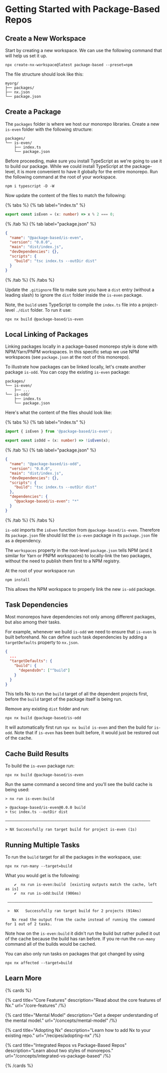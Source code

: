 # Getting Started with Package-Based Repos

## Create a New Workspace

Start by creating a new workspace. We can use the following command that will help us set it up.

```shell
npx create-nx-workspace@latest package-based --preset=npm
```

The file structure should look like this:

```treeview
myorg/
├── packages/
├── nx.json
└── package.json
```

## Create a Package

The `packages` folder is where we host our monorepo libraries. Create a new `is-even` folder with the following structure:

```treeview
packages/
└── is-even/
    ├── index.ts
    └── package.json
```

Before proceeding, make sure you install TypeScript as we're going to use it to build our package. While we could install TypeScript at the package-level, it is more convenient to have it globally for the entire monorepo. Run the following command at the root of your workspace.

```shell
npm i typescript -D -W
```

Now update the content of the files to match the following:

{% tabs %}
{% tab label="index.ts" %}

```ts {% fileName="packages/is-even/index.ts" %}
export const isEven = (x: number) => x % 2 === 0;
```

{% /tab %}
{% tab label="package.json" %}

```json {% fileName="packages/is-even/package.json" %}
{
  "name": "@package-based/is-even",
  "version": "0.0.0",
  "main": "dist/index.js",
  "devDependencies": {},
  "scripts": {
    "build": "tsc index.ts --outDir dist"
  }
}
```

{% /tab %}
{% /tabs %}

Update the `.gitignore` file to make sure you have a `dist` entry (without a leading slash) to ignore the `dist` folder inside the `is-even` package.

Note, the `build` uses TypeScript to compile the `index.ts` file into a project-level `./dist` folder. To run it use:

```shell
npx nx build @package-based/is-even
```

## Local Linking of Packages

Linking packages locally in a package-based monorepo style is done with NPM/Yarn/PNPM workspaces. In this specific setup we use NPM workspaces (see `package.json` at the root of this monorepo).

To illustrate how packages can be linked locally, let's create another package `is-odd`. You can copy the existing `is-even` package:

```treeview
packages/
└── is-even/
    ├── ...
└── is-odd/
    ├── index.ts
    └── package.json
```

Here's what the content of the files should look like:

{% tabs %}
{% tab label="index.ts" %}

```ts {% fileName="packages/is-odd/index.ts" %}
import { isEven } from '@package-based/is-even';

export const isOdd = (x: number) => !isEven(x);
```

{% /tab %}
{% tab label="package.json" %}

```json {% fileName="packages/is-odd/package.json" %}
{
  "name": "@package-based/is-odd",
  "version": "0.0.0",
  "main": "dist/index.js",
  "devDependencies": {},
  "scripts": {
    "build": "tsc index.ts --outDir dist"
  },
  "dependencies": {
    "@package-based/is-even": "*"
  }
}
```

{% /tab %}
{% /tabs %}

`is-odd` imports the `isEven` function from `@package-based/is-even`. Therefore its `package.json` file should list the `is-even` package in its `package.json` file as a dependency.

The `workspaces` property in the root-level `package.json` tells NPM (and it similar for Yarn or PNPM workspaces) to locally-link the two packages, without the need to publish them first to a NPM registry.

At the root of your workspace run

```shell
npm install
```

This allows the NPM workspace to properly link the new `is-odd` package.

## Task Dependencies

Most monorepos have dependencies not only among different packages, but also among their tasks.

For example, whenever we build `is-odd` we need to ensure that `is-even` is built beforehand. Nx can define such task dependencies by adding a `targetDefaults` property to `nx.json`.

```json {% fileName="nx.json" %}
{
  ...
  "targetDefaults": {
    "build": {
      "dependsOn": ["^build"]
    }
  }
}
```

This tells Nx to run the `build` target of all the dependent projects first, before the `build` target of the package itself is being run.

Remove any existing `dist` folder and run:

```shell
npx nx build @package-based/is-odd
```

It will automatically first run `npx nx build is-even` and then the build for `is-odd`. Note that if `is-even` has been built before, it would just be restored out of the cache.

## Cache Build Results

To build the `is-even` package run:

```shell
npx nx build @package-based/is-even
```

Run the same command a second time and you'll see the build cache is being used:

```{% command="npx nx build is-even" %}
> nx run is-even:build

> @package-based/is-even@0.0.0 build
> tsc index.ts --outDir dist

—————————————————————————————————————————————————————————————————

> NX Successfully ran target build for project is-even (1s)

```

## Running Multiple Tasks

To run the `build` target for all the packages in the workspace, use:

```shell
npx nx run-many --target=build
```

What you would get is the following:

```{% command="npx nx run-many --target=build" %}
    ✔  nx run is-even:build  [existing outputs match the cache, left as is]
    ✔  nx run is-odd:build (906ms)

 —————————————————————————————————————————————————————————————————

 >  NX   Successfully ran target build for 2 projects (914ms)

   Nx read the output from the cache instead of running the command for 1 out of 2 tasks.
```

Note how on the `is-even:build` it didn't run the build but rather pulled it out of the cache because the build has ran before. If you re-run the `run-many` command all of the builds would be cached.

You can also only run tasks on packages that got changed by using

```shell
npx nx affected --target=build
```

## Learn More

{% cards %}

{% card title="Core Features" description="Read about the core features of Nx." url="/core-features" /%}

{% card title="Mental Model" description="Get a deeper understanding of the mental model." url="/concepts/mental-model" /%}

{% card title="Adopting Nx" description="Learn how to add Nx to your existing repo." url="/recipes/adopting-nx" /%}

{% card title="Integrated Repos vs Package-Based Repos" description="Learn about two styles of monorepos." url="/concepts/integrated-vs-package-based" /%}

{% /cards %}
